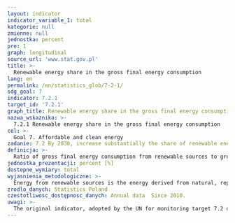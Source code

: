 ```yaml
---
layout: indicator
indicator_variable_1: total
kategorie: null
zmienne: null
jednostka: percent
pre: 1
graph: longitudinal
source_url: 'www.stat.gov.pl'
title: >-
  Renewable energy share in the gross final energy consumption
lang: en
permalink: /en/statistics_glob/7-2-1/
sdg_goal: 7
indicator: 7.2.1
target_id: '7.2.1'
graph_title: Renewable energy share in the gross final energy consumption
nazwa_wskaznika: >-
  7.2.1 Renewable energy share in the gross final energy consumption
cel: >-
  Goal 7. Affordable and clean energy
zadanie: 7.2 By 2030, increase substantially the share of renewable energy in the global energy mix
definicja: >-
  Ratio of gross final energy consumption from renewable sources to gross final energy consumption from all sources.
jednostka_prezentacji: percent [%]
dostepne_wymiary: total
wyjasnienia_metodologiczne: >-
  Energy from renewable sources is the energy derived from natural, repetitive environmental processes, obtained from renewable non-fossil energy sources (energy: water, wind, solar heat, geothermal heat, waves, sea currents and tides and energy obtained from biomass, biogas, biofuels).Gross energy consumption is a final consumption of energy carriers by the consumers (industry, transport sector, service sector, households, agriculture, forestry and fishery sector) including electricity and heat consumption by industry for electricity and heat generation as well as transformation and distribution looses.
zrodlo_danych: Statistics Poland
czestotliwosc_dostępnosc_danych: Annual data  Since 2010.
uwagi: >-
  The original indicator, adopted by the UN for monitoring target 7.2 of the 2030 Agenda is the indicator 7.2.1 Renewable energy share in the total final energy consumption.
---
```


